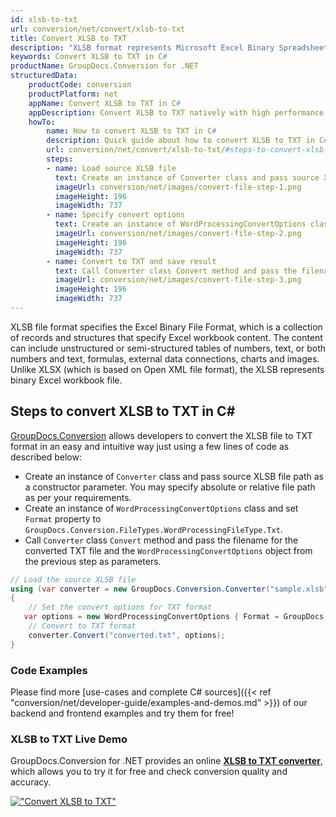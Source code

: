 ```yaml
---
id: xlsb-to-txt
url: conversion/net/convert/xlsb-to-txt
title: Convert XLSB to TXT
description: "XLSB format represents Microsoft Excel Binary Spreadsheet File with .xlsb extension. Learn how to convert XLSB to TXT file programmatically in C# language using GroupDocs.Conversion for .NET library."
keywords: Convert XLSB to TXT in C#
productName: GroupDocs.Conversion for .NET
structuredData:
    productCode: conversion
    productPlatform: net
    appName: Convert XLSB to TXT in C#
    appDescription: Convert XLSB to TXT natively with high performance using C# language and server side GroupDocs.Conversion for .NET APIs, without the use of any software like Microsoft or Open Office.
    howTo:
        name: How to convert XLSB to TXT in C# 
        description: Quick guide about how to convert XLSB to TXT in C# with high performance and accuracy.
        url: conversion/net/convert/xlsb-to-txt/#steps-to-convert-xlsb-to-txt-in-c
        steps:
        - name: Load source XLSB file 
          text: Create an instance of Converter class and pass source XLSB file path as a constructor parameter. You may specify absolute or relative file path as per your requirements. 
          imageUrl: conversion/net/images/convert-file-step-1.png
          imageHeight: 196
          imageWidth: 737
        - name: Specify convert options 
          text: Create an instance of WordProcessingConvertOptions class.
          imageUrl: conversion/net/images/convert-file-step-2.png
          imageHeight: 196
          imageWidth: 737
        - name: Convert to TXT and save result 
          text: Call Converter class Convert method and pass the filename for the converted HTML file and the WordProcessingConvertOptions object from the previous step as parameters.
          imageUrl: conversion/net/images/convert-file-step-3.png
          imageHeight: 196
          imageWidth: 737
---
```


XLSB file format specifies the Excel Binary File Format, which is a collection of records and structures that specify Excel workbook content. The content can include unstructured or semi-structured tables of numbers, text, or both numbers and text, formulas, external data connections, charts and images. Unlike XLSX (which is based on Open XML file format), the XLSB represents binary Excel workbook file.

## Steps to convert XLSB to TXT in C#

[GroupDocs.Conversion](https://products.groupdocs.com/conversion/net) allows developers to convert the XLSB file to TXT format in an easy and intuitive way just using a few lines of code as described below:

* Create an instance of `Converter` class and pass source XLSB file path as a constructor parameter. You may specify absolute or relative file path as per your requirements. 
* Create an instance of `WordProcessingConvertOptions` class and set `Format` property to `GroupDocs.Conversion.FileTypes.WordProcessingFileType.Txt`.
* Call `Converter` class `Convert` method and pass the filename for the converted TXT file and the `WordProcessingConvertOptions` object from the previous step as parameters.

```csharp
// Load the source XLSB file
using (var converter = new GroupDocs.Conversion.Converter("sample.xlsb"))
{
    // Set the convert options for TXT format
   var options = new WordProcessingConvertOptions { Format = GroupDocs.Conversion.FileTypes.WordProcessingFileType.Txt };
    // Convert to TXT format
    converter.Convert("converted.txt", options);
}
```

### Code Examples

Please find more [use-cases and complete C# sources]({{< ref "conversion/net/developer-guide/examples-and-demos.md" >}}) of our backend and frontend examples and try them for free!

### XLSB to TXT Live Demo

GroupDocs.Conversion for .NET provides an online [**XLSB to TXT converter**](https://products.groupdocs.app/conversion/xlsb-to-txt), which allows you to try it for free and check conversion quality and accuracy.

[!["Convert XLSB to TXT"](conversion/net/images/convert-to-txt/convert-xlsb-to-txt.png)](https://products.groupdocs.app/conversion/xlsb-to-txt)